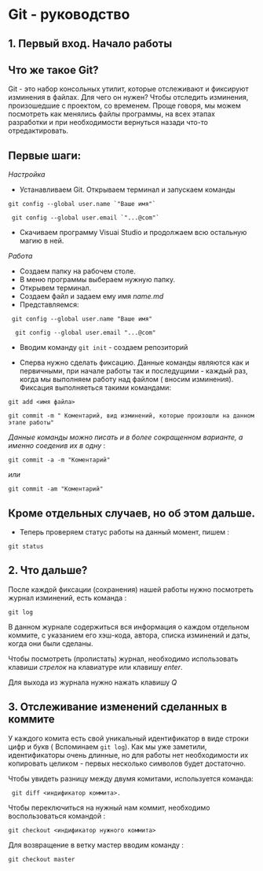 # Git - руководство 
## 1. Первый вход.  Начало работы

## Что же такое Git?
Git - это набор консольных утилит, которые отслеживают и фиксируют изминения в файлах. Для чего он нужен? Чтобы отследить изминения, произошедшие с проектом, со временем. Проще говоря, мы можем посмотреть как менялись файлы программы, на всех этапах разработки и при необходимости вернуться назади что-то отредактировать.

## Первые шаги:

_Настройка_

* Устанавливаем Git. Открываем терминал и запускаем команды 
 ```
 git config --global user.name `"Ваше имя"`
 
  git config --global user.email `"...@com"`
  ```

* Скачиваем программу Visuai Studio и продолжаем всю остальную магию в ней.

_Работа_
* Создаем папку на рабочем столе.
* В меню программы выбераем нужную папку.
* Открывем терминал.
* Создаем файл и задаем ему имя _name.md_
* Представляемся:  
```
 git config --global user.name "Ваше имя"
 
  git config --global user.email "...@com"
```
* Вводим команду `git init` - создаем репозиторий
  

* Сперва нужно сделать фиксацию. Данные команды являются как и первичными, при начале работы так и последущими - каждый раз, когда мы выполняем работу над файлом ( вносим изминения). Фиксация выполняеться такими командами:
```
git add <имя файла>
```
```
git commit -m " Коментарий, вид изминений, которые произошли на данном этапе работы"
```
_Данные команды можно писать и в более сокращенном варианте, а именно соеденив их в одну_ :

`git commit -a -m "Коментарий"`

_или_

`git commit -am "Коментарий"`

## Кроме отдельных случаев, но об этом дальше.

* Теперь проверяем статус работы на данный момент, пишем :

```
git status
```
## 2. Что дальше?

После каждой фиксации (сохранения) нашей работы нужно посмотреть журнал изминений, есть команда :
```
git log
```
 В данном журнале содержиться вся информация о каждом отдельном коммите, с указанием его хэш-кода, автора, списка изминений и даты, когда они были сделаны.

 Чтобы посмотреть (пролистать) журнал, необходимо использовать клавиши _стрелок_ на клавиатуре или клавишу _enter_.

 Для выхода из журнала нужно нажать клавишу _Q_

## 3. Отслеживание изменений сделанных в коммите

 У каждого комита есть свой уникальный идентификатор в виде строки цифр и букв ( Вспоминаем `git log`). Как мы уже заметили, идентификаторы очень длинные, но для работы нет необходимости их копировать целиком - первых несколько символов будет достаточно. 
 
  Чтобы увидеть разницу между двумя комитами, используется команда:
  ```
   git diff <индификатор коммита>.
```
Чтобы переключиться на нужный нам коммит, необходимо воспользоваться командой :
```
git checkout <индификатор нужного коммита>
```
Для возвращение в ветку мастер вводим команду :
```
git checkout master
